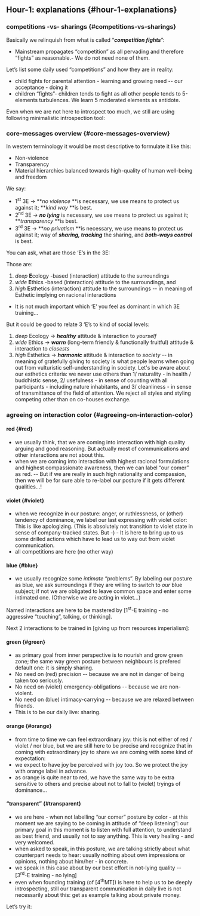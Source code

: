 ## Hour-1: explanations {#hour-1-explanations}

### competitions -vs- sharings {#competitions-vs-sharings}

Basically we relinquish from what is called “**_competition fights_**”:

*   Mainstream propagates “competition” as all pervading and therefore “fights” as reasonable.- We do not need none of them.

Let’s list some daily used “competitions” and how they are in reality:

*   child fights for parental attention - learning and growing need -- our acceptance - doing it
*   children “fights”- children tends to fight as all other people tends to 5-elements turbulences. We learn 5 moderated elements as antidote.

Even when we are not here to introspect too much, we still are using following minimalistic introspection tool:

### core-messages overview {#core-messages-overview}

In western terminology it would be most descriptive to formulate it like this:

*   Non-violence
*   Transparency
*   Material hierarchies balanced towards high-quality of human well-being and freedom

We say:

*   1<sup>st</sup> 3E → **_no violence_ **is necessary, we use means to protect us against it; **_kind way_ **is best.
*   2<sup>nd</sup> 3E → **_no lying_** is necessary, we use means to protect us against it; **_transparency_ **is best.
*   3<sup>rd</sup> 3E → **_no privatism_ **is necessary, we use means to protect us against it; way of **_sharing, tracking_** the sharing, and **_both-ways control_** is best.

You can ask, what are those ‘E’s in the 3E:

Those are:

1.  _deep_ **E**cology -based (interaction) attitude to the surroundings
2.  _wide_ **E**thics -based (interaction) attitude to the surroundings, and
3.  _high_ **E**sthetics (interaction) attitude to the surroundings -- in meaning of Esthetic implying on racional interactions

*   It is not much important which ‘E’ you feel as dominant in which 3E training…

But it could be good to relate 3 ‘E’s to kind of social levels:

1.  _deep_ Ecology → **_healthy_** attitude & interaction to _yourself_
2.  _wide_ Ethics → **_warm_** (long-term friendly & functionally fruitful) attitude & interaction to _closests_
3.  _high_ Esthetics → **_harmonic_** attitude & interaction to _society_ -- in meaning of gratefully giving to society is what people learns when going out from vulturistic self-understanding in society. Let's be aware about our esthetics criteria: we never use others than 1/ naturality - in health / buddhistic sense, 2/ usefulness - in sense of counting with all participants - including nature inhabitants, and 3/ cleanliness - in sense of transmittance of the field of attention. We reject all styles and styling competing other than on co-houses exchange.

### agreeing on interaction color {#agreeing-on-interaction-color}

#### red {#red}

*   we usually think, that we are coming into interaction with high quality arguing and good reasoning. But actually most of communications and other interactions are not about this.
*   when we are coming into interaction with highest racional formulations and highest compassionate awareness, then we can label “our comer” as red. -- But if we are really in such high rationality and compassion, then we will be for sure able to re-label our posture if it gets different qualities…!

#### violet {#violet}

*   when we recognize in our posture: anger, or ruthlessness, or (other) tendency of dominance, we label our last expressing with violet color: This is like apologizing. (This is absolutely not transition to violet state in sense of company-tracked states. But -) - It is here to bring up to us some drilled actions which have to lead us to way out from violet communication.
*   all competitions are here (no other way)

#### blue {#blue}

*   we usually recognize some _intimate_ “problems”. By labeling our posture as blue, we ask surroundings if they are willing to switch to _our_ blue subject; if not we are obligated to leave common space and enter some intimated one. (Otherwise we are acting in violet…)

Named interactions are here to be mastered by [1<sup>st</sup>-E training - no aggressive “touching”, talking, or thinking].

Next 2 interactions to be trained in [giving up from resources imperialism]:

#### green {#green}

*   as primary goal from inner perspective is to nourish and grow green zone; the same way green posture between neighbours is prefered default one: it is simply sharing.
*   No need on (red) precision -- because we are not in danger of being taken too seriously.
*   No need on (violet) emergency-obligations -- because we are non-violent.
*   No need on (blue) intimacy-carrying -- because we are relaxed between friends.
*   This is to be our daily live: sharing.

#### orange {#orange}

*   from time to time we can feel extraordinary joy: this is not either of red / violet / nor blue, but we are still here to be precise and recognize that in coming with extraordinary joy to share we are coming with some kind of expectation:
*   we expect to have joy be perceived with joy too. So we protect the joy with orange label in advance.
*   as orange is quite near to red, we have the same way to be extra sensitive to others and precise about not to fall to (violet) tryings of dominance...

#### “transparent” {#transparent}

*   we are here - when not labelling “our comer” posture by color - at this moment we are saying to be coming in attitude of “deep listening”: our primary goal in this moment is to listen with full attention, to understand as best friend, and usually not to say anything. This is very healing - and very welcomed.
*   when asked to speak, in this posture, we are talking strictly about what counterpart needs to hear: usually nothing about own impressions or opinions, nothing about him/her - in concrete.
*   we speak in this case about by our best effort in not-lying quality -- [3<sup>rd</sup>-E training - no lying]
*   even when founding training (of [4<sup>th</sup>MT]) is here to help us to be deeply introspecting, still our transparent communication in daily live is not necessarily about this: get as example talking about private money.

Let’s try it: